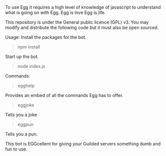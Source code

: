 To use Egg it requires a high level of knowledge of javascript to understand what is going on with Egg. 
Egg is love Egg is life. 

This repository is under the General public licence (GPL) v3. 
You may modify and distribute the following code but it must also be open sourced.

Usage: 
Install the packages for the bot.

> npm install

Start up the bot.

> node index.js

Commands:

> egghelp

Provides an embed of all the commands Egg has to offer.

> eggjoke

Tells you a joke

> eggpun

Tells you a pun.

This bot is EGGcellent for giving your Guilded servers something dumb and fun to use.
